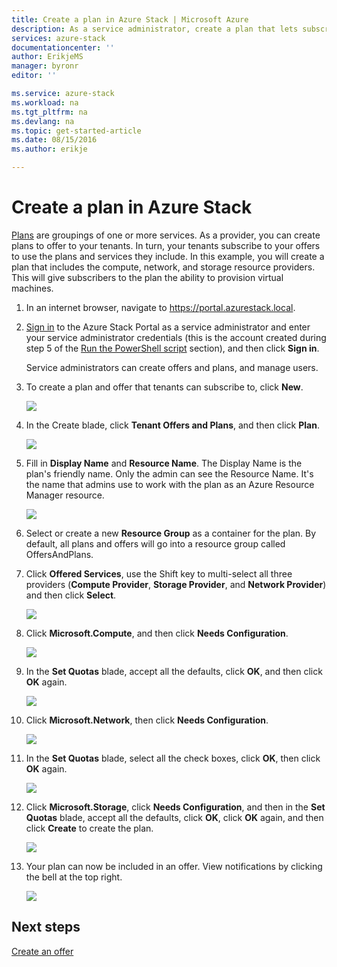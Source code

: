 ```yaml
---
title: Create a plan in Azure Stack | Microsoft Azure
description: As a service administrator, create a plan that lets subscribers provision virtual machines.
services: azure-stack
documentationcenter: ''
author: ErikjeMS
manager: byronr
editor: ''

ms.service: azure-stack
ms.workload: na
ms.tgt_pltfrm: na
ms.devlang: na
ms.topic: get-started-article
ms.date: 08/15/2016
ms.author: erikje

---
```

# Create a plan in Azure Stack
[Plans](azure-stack-key-features.md#services-plans-offers-and-subscriptions) are groupings of one or more services. As a provider, you can create plans to offer to your tenants. In turn, your tenants subscribe to your offers to use the plans and services they include. In this example, you will create a plan that includes the compute, network, and storage resource providers. This will give subscribers to the plan the ability to provision virtual machines.

1. In an internet browser, navigate to https://portal.azurestack.local.
2. [Sign in](azure-stack-connect-azure-stack.md#log-in-as-a-service-administrator) to the Azure Stack Portal as a service administrator and enter your service administrator credentials (this is the account created during step 5 of the [Run the PowerShell script](azure-stack-run-powershell-script.md) section), and then click **Sign in**.
   
   Service administrators can create offers and plans, and manage users.
3. To create a plan and offer that tenants can subscribe to, click **New**.
   
   ![](media/azure-stack-create-plan/image1.png)
4. In the Create blade, click **Tenant Offers and Plans**, and then click **Plan**.
   
   ![](media/azure-stack-create-plan/image2.png)
5. Fill in **Display Name** and **Resource Name**. The Display Name is the plan's friendly name. Only the admin can see the Resource Name. It's the name that admins  use to work with the plan as an Azure Resource Manager resource.
   
   ![](media/azure-stack-create-plan/image3.png)
6. Select or create a new **Resource Group** as a container for the plan. By default, all plans and offers will go into a resource group called OffersAndPlans.
7. Click **Offered Services**, use the Shift key to multi-select all three providers (**Compute Provider**, **Storage Provider**, and **Network Provider**) and then click **Select**.
   
   ![](media/azure-stack-create-plan/image4.png)
8. Click **Microsoft.Compute**, and then click **Needs Configuration**.
   
   ![](media/azure-stack-create-plan/image5.png)
9. In the **Set Quotas** blade, accept all the defaults, click **OK**, and then click **OK** again.
   
   ![](media/azure-stack-create-plan/image6.png)
10. Click **Microsoft.Network**, then click **Needs Configuration**.
    
    ![](media/azure-stack-create-plan/image7.png)
11. In the **Set Quotas** blade, select all the check boxes, click **OK**, then click **OK** again.
    
    ![](media/azure-stack-create-plan/image8.png)
12. Click **Microsoft.Storage**, click **Needs Configuration**, and then in the **Set Quotas** blade, accept all the defaults, click **OK**, click **OK** again, and then click **Create** to create the plan.
    
    ![](media/azure-stack-create-plan/image9.png)
13. Your plan can now be included in an offer. View notifications by clicking the bell at the top right.
    
    ![](media/azure-stack-create-plan/image10.png)

## Next steps
[Create an offer](azure-stack-create-offer.md)

